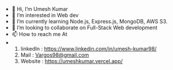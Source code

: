 - 👋 Hi, I’m Umesh Kumar
- 👀 I’m interested in Web dev
- 🌱 I’m currently learning Node.js, Express.js, MongoDB, AWS S3.
- 💞️ I’m looking to collaborate on Full-Stack Web development
- 📫 How to reach me At
- 1. linkedIn : https://www.linkedin.com/in/umesh-kumar98/
  2. Mail     : Vargos98@gmail.com
  3. Website  : https://umeshkumar.vercel.app/  

<!---
Vargos98/Vargos98 is a ✨ special ✨ repository because its `README.md` (this file) appears on your GitHub profile.
You can click the Preview link to take a look at your changes.
--->
